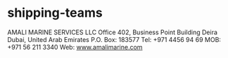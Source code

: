 # shipping-teams

AMALI MARINE SERVICES LLC
Office 402, Business Point Building
Deira
Dubai, United Arab Emirates
P.O. Box: 183577
Tel: +971 4456 94 69
MOB: +971 56 211 3340
Web: www.amalimarine.com


